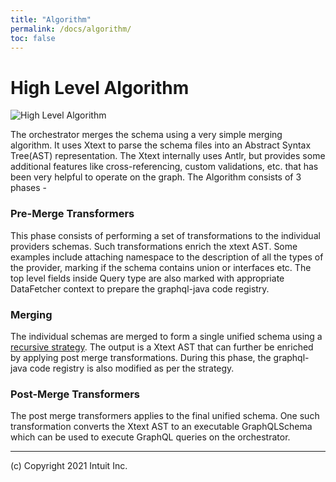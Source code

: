 ```yaml
---
title: "Algorithm"
permalink: /docs/algorithm/
toc: false
---
```


# High Level Algorithm

![High Level Algorithm](/docs/img/arch/algorithm.png)

The orchestrator merges the schema using a very simple merging algorithm. It uses Xtext to parse the schema files into 
an Abstract Syntax Tree(AST) representation. The Xtext internally uses Antlr, but provides some additional features like
cross-referencing, custom validations, etc. that has been very helpful to operate on the graph.
The Algorithm consists of 3 phases - 

### Pre-Merge Transformers 

This phase consists of performing a set of transformations to the individual providers schemas. Such transformations enrich 
the xtext AST. Some examples include attaching namespace to the description of all the types of the provider, marking if the 
schema contains union or interfaces etc. The top level fields inside Query type are also marked with appropriate DataFetcher
context to prepare the graphql-java code registry.

### Merging 

The individual schemas are merged to form a single unified schema using a [recursive strategy](merging-types.md). The output is a Xtext AST
that can further be enriched by applying post merge transformations. During this phase, the graphql-java code registry is 
also modified as per the strategy. 

### Post-Merge Transformers

The post merge transformers applies to the final unified schema. One such transformation converts the Xtext AST to an
executable GraphQLSchema which can be used to execute GraphQL queries on the orchestrator. 
    
------------------------------
(c) Copyright 2021 Intuit Inc.
